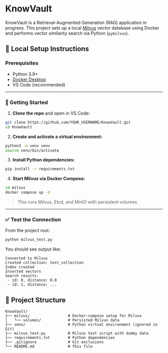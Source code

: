 # KnowVault

KnowVault is a Retrieval-Augmented Generation (RAG) application in progress. This project sets up a local [Milvus](https://milvus.io) vector database using Docker and performs vector similarity search via Python (`pymilvus`).

## 🔧 Local Setup Instructions

### Prerequisites

- Python 3.9+
- [Docker Desktop](https://www.docker.com/products/docker-desktop)
- VS Code (recommended)

---

### 🚀 Getting Started

1. **Clone the repo** and open in VS Code:

```bash
git clone https://github.com/YOUR_USERNAME/KnowVault.git
cd KnowVault
````

2. **Create and activate a virtual environment:**

```bash
python3 -m venv venv
source venv/bin/activate
```

3. **Install Python dependencies:**

```bash
pip install -r requirements.txt
```

4. **Start Milvus via Docker Compose:**

```bash
cd milvus
docker compose up -d
```

> This runs Milvus, Etcd, and MinIO with persistent volumes.

---

### ✅ Test the Connection

From the project root:

```bash
python milvus_test.py
```

You should see output like:

```
Connected to Milvus
Created collection: test_collection
Index created
Inserted vectors
Search results:
 - id: 0, distance: 0.0
 - id: 1, distance: ...
```

## 📁 Project Structure

```
KnowVault/
├── milvus/                 # Docker-compose setup for Milvus
│   └── volumes/            # Persisted Milvus data
├── venv/                   # Python virtual environment (ignored in Git)
├── milvus_test.py          # Milvus test script with dummy data
├── requirements.txt        # Python dependencies
├── .gitignore              # Git exclusions
└── README.md               # This file
```
